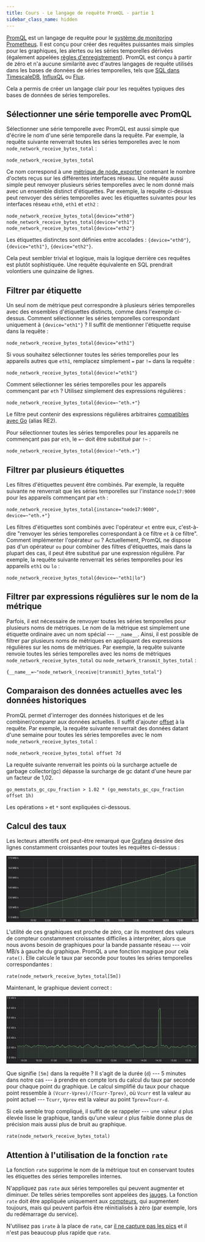 ```yaml
---
title: Cours - Le langage de requête PromQL - partie 1
sidebar_class_name: hidden
---
```


[PromQL](https://prometheus.io/docs/prometheus/latest/querying/basics/) est un langage de requête pour le [système de monitoring Prometheus](https://prometheus.io/). Il est conçu pour créer des requêtes puissantes mais simples pour les graphiques, les alertes ou les séries temporelles dérivées (également appelées [règles d'enregistrement](https://prometheus.io/docs/prometheus/latest/configuration/recording_rules/)). PromQL est conçu à partir de zéro et n'a aucune similarité avec d'autres langages de requête utilisés dans les bases de données de séries temporelles, tels que [SQL dans TimescaleDB](https://www.timescale.com/), [InfluxQL](https://docs.influxdata.com/influxdb/v1.7/query_language/) ou [Flux](https://github.com/influxdata/flux).

Cela a permis de créer un langage clair pour les requêtes typiques des bases de données de séries temporelles.

## Sélectionner une série temporelle avec PromQL

Sélectionner une série temporelle avec PromQL est aussi simple que d'écrire le nom d'une série temporelle dans la requête. Par exemple, la requête suivante renverrait toutes les séries temporelles avec le nom `node_network_receive_bytes_total` :

```
node_network_receive_bytes_total
```

Ce nom correspond à une [métrique de node_exporter](https://github.com/prometheus/node_exporter) contenant le nombre d'octets reçus sur les différentes interfaces réseau. Une requête aussi simple peut renvoyer plusieurs séries temporelles avec le nom donné mais avec un ensemble distinct d'étiquettes. Par exemple, la requête ci-dessus peut renvoyer des séries temporelles avec les étiquettes suivantes pour les interfaces réseau `eth0`, `eth1` et `eth2` :

```
node_network_receive_bytes_total{device="eth0"}
node_network_receive_bytes_total{device="eth1"}
node_network_receive_bytes_total{device="eth2"}
```

Les étiquettes distinctes sont définies entre accolades : `{device="eth0"}`, `{device="eth1"}`, `{device="eth2"}`.

Cela peut sembler trivial et logique, mais la logique derrière ces requêtes est plutôt sophistiquée. Une requête équivalente en SQL prendrait volontiers une quinzaine de lignes.

## Filtrer par étiquette

Un seul nom de métrique peut correspondre à plusieurs séries temporelles avec des ensembles d'étiquettes distincts, comme dans l'exemple ci-dessus. Comment sélectionner les séries temporelles correspondant uniquement à `{device="eth1"}` ? Il suffit de mentionner l'étiquette requise dans la requête :

```
node_network_receive_bytes_total{device="eth1"}
```

Si vous souhaitez sélectionner toutes les séries temporelles pour les appareils autres que `eth1`, remplacez simplement `=` par `!=` dans la requête :

```
node_network_receive_bytes_total{device!="eth1"}
```

Comment sélectionner les séries temporelles pour les appareils commençant par `eth` ? Utilisez simplement des expressions régulières :

```
node_network_receive_bytes_total{device=~"eth.+"}
```

Le filtre peut contenir des expressions régulières arbitraires [compatibles avec Go](https://golang.org/pkg/regexp/) (alias RE2).

Pour sélectionner toutes les séries temporelles pour les appareils ne commençant pas par `eth`, le `=~` doit être substitué par `!~` :

```
node_network_receive_bytes_total{device!~"eth.+"}
```

## Filtrer par plusieurs étiquettes

Les filtres d'étiquettes peuvent être combinés. Par exemple, la requête suivante ne renverrait que les séries temporelles sur l'instance `node17:9000` pour les appareils commençant par `eth` :

```
node_network_receive_bytes_total{instance="node17:9000", device=~"eth.+"}
```

Les filtres d'étiquettes sont combinés avec l'opérateur `et` entre eux, c'est-à-dire "renvoyer les séries temporelles correspondant à ce filtre `et` à ce filtre". Comment implémenter l'opérateur `ou` ? Actuellement, PromQL ne dispose pas d'un opérateur `ou` pour combiner des filtres d'étiquettes, mais dans la plupart des cas, il peut être substitué par une expression régulière. Par exemple, la requête suivante renverrait les séries temporelles pour les appareils `eth1` ou `lo` :

```
node_network_receive_bytes_total{device=~"eth1|lo"}
```

## Filtrer par expressions régulières sur le nom de la métrique

Parfois, il est nécessaire de renvoyer toutes les séries temporelles pour plusieurs noms de métriques. Le nom de la métrique est simplement une étiquette ordinaire avec un nom spécial --- `__name__`. Ainsi, il est possible de filtrer par plusieurs noms de métriques en appliquant des expressions régulières sur les noms de métriques. Par exemple, la requête suivante renvoie toutes les séries temporelles avec les noms de métriques `node_network_receive_bytes_total` ou `node_network_transmit_bytes_total` :

```
{__name__=~"node_network_(receive|transmit)_bytes_total"}
```

## Comparaison des données actuelles avec les données historiques

PromQL permet d'interroger des données historiques et de les combiner/comparer aux données actuelles. Il suffit d'ajouter [offset](https://prometheus.io/docs/prometheus/latest/querying/basics/#offset-modifier) à la requête. Par exemple, la requête suivante renverrait des données datant d'une semaine pour toutes les séries temporelles avec le nom `node_network_receive_bytes_total` :

```
node_network_receive_bytes_total offset 7d
```

La requête suivante renverrait les points où la surcharge actuelle de garbage collector(gc) dépasse la surcharge de gc datant d'une heure par un facteur de 1,02.

```
go_memstats_gc_cpu_fraction > 1.02 * (go_memstats_gc_cpu_fraction offset 1h)
```

Les opérations `>` et `*` sont expliquées ci-dessous.

## Calcul des taux

Les lecteurs attentifs ont peut-être remarqué que [Grafana](http://docs.grafana.org/features/datasources/prometheus/) dessine des lignes constamment croissantes pour toutes les requêtes ci-dessus :

![Image](../assets/images/prometheus/prom1.webp)

L'utilité de ces graphiques est proche de zéro, car ils montrent des valeurs de compteur constamment croissantes difficiles à interpréter, alors que nous avons besoin de graphiques pour la bande passante réseau --- voir MB/s à gauche du graphique. PromQL a une fonction magique pour cela `rate()`. Elle calcule le taux par seconde pour toutes les séries temporelles correspondantes :

```
rate(node_network_receive_bytes_total[5m])
```

Maintenant, le graphique devient correct :

![Image](../assets/images/prometheus/prom2.webp)

Que signifie `[5m]` dans la requête ? Il s'agit de la durée (`d`) --- 5 minutes dans notre cas --- à prendre en compte lors du calcul du taux par seconde pour chaque point du graphique. Le calcul simplifié du taux pour chaque point ressemble à `(Vcurr-Vprev)/(Tcurr-Tprev)`, où `Vcurr` est la valeur au point actuel --- `Tcurr`, `Vprev` est la valeur au point `Tprev=Tcurr-d`.

Si cela semble trop compliqué, il suffit de se rappeler --- une valeur `d` plus élevée lisse le graphique, tandis qu'une valeur `d` plus faible donne plus de précision mais aussi plus de bruit au graphique. 

```
rate(node_network_receive_bytes_total)
```

## Attention à l'utilisation de la fonction `rate`

La fonction `rate` supprime le nom de la métrique tout en conservant toutes les étiquettes des séries temporelles internes.

N'appliquez pas `rate` aux séries temporelles qui peuvent augmenter et diminuer. De telles séries temporelles sont appelées des [jauges](https://prometheus.io/docs/concepts/metric_types/#gauge). La fonction `rate` doit être appliquée uniquement aux [compteurs](https://prometheus.io/docs/concepts/metric_types/#counter), qui augmentent toujours, mais qui peuvent parfois être réinitialisés à zéro (par exemple, lors du redémarrage du service).

N'utilisez pas `irate` à la place de `rate`, car [il ne capture pas les pics](https://medium.com/@valyala/why-irate-from-prometheus-doesnt-capture-spikes-45f9896d7832) et il n'est pas beaucoup plus rapide que `rate`.

